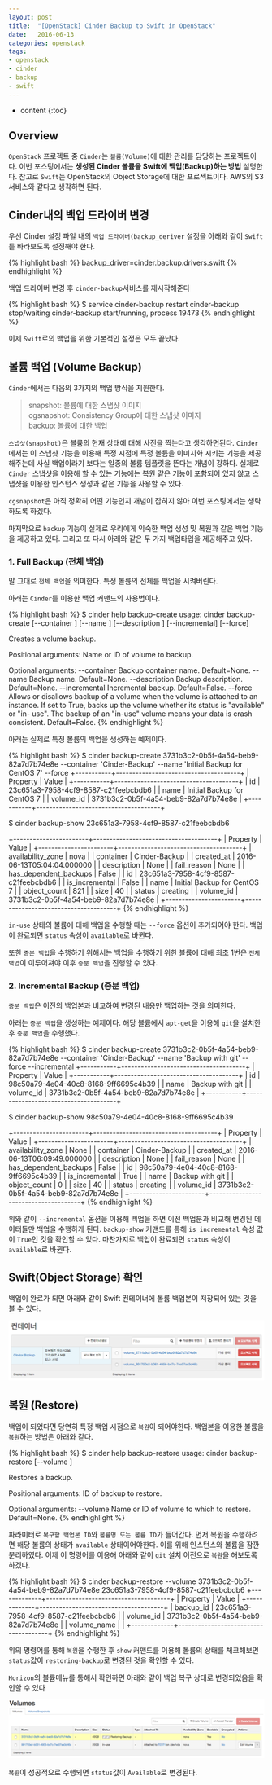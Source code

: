 ```yaml
---
layout: post
title:  "[OpenStack] Cinder Backup to Swift in OpenStack"
date:   2016-06-13
categories: openstack
tags:
- openstack
- cinder
- backup
- swift
---
```


* content
{:toc}

## Overview
`OpenStack` 프로젝트 중 `Cinder`는 `볼륨(Volume)`에 대한 관리를 담당하는 프로젝트이다. 이번 포스팅에서는 **생성된 Cinder 볼륨을 Swift에 백업(Backup)하는 방법** 설명한다. 참고로 `Swift`는 OpenStack의 Object Storage에 대한 프로젝트이다. AWS의 S3 서비스와 같다고 생각하면 된다.

## Cinder내의 백업 드라이버 변경
우선 Cinder 설정 파일 내의 `백업 드라이버(backup_deriver` 설정을 아래와 같이 `Swift`를 바라보도록 설정해야 한다.

{% highlight bash %}
backup_driver=cinder.backup.drivers.swift
{% endhighlight %}

백업 드라이버 변경 후 `cinder-backup`서비스를 재시작해준다

{% highlight bash %}
$ service cinder-backup restart
cinder-backup stop/waiting
cinder-backup start/running, process 19473
{% endhighlight %}

이제 `Swift`로의 백업을 위한 기본적인 설정은 모두 끝났다.

## 볼륨 백업 (Volume Backup)
`Cinder`에서는 다음의 3가지의 백업 방식을 지원한다.

> snapshot: 볼륨에 대한 스냅샷 이미지<br/>
> cgsnapshot: Consistency Group에 대한 스냅샷 이미지<br/>
> backup: 볼륨에 대한 백업

`스냅샷(snapshot)`은 볼륨의 현재 상태에 대해 사진을 찍는다고 생각하면된다. `Cinder`에서는 이 스냅샷 기능을 이용해 특정 시점에 특정 볼륨을 이미지화 시키는 기능을 제공해주는데 사실 백업이라기 보다는 일종의 볼륨 템플릿을 뜬다는 개념이 강하다. 실제로 `Cinder` 스냅샷을 이용해 할 수 있는 기능에는 복원 같은 기능이 포함되어 있지 않고 스냅샷을 이용한 인스턴스 생성과 같은 기능을 사용할 수 있다.

`cgsnapshot`은 아직 정확히 어떤 기능인지 개념이 잡히지 않아 이번 포스팅에서는 생략하도록 하겠다.

마지막으로 `backup` 기능이 실제로 우리에게 익숙한 백업 생성 및 복원과 같은 백업 기능을 제공하고 있다. 그리고 또 다시 아래와 같은 두 가지 백업타입을 제공해주고 있다. 

### 1. Full Backup (전체 백업)
말 그대로 `전체 백업`을 의미한다. 특정 볼륨의 전체를 백업을 시켜버린다.

아래는 `Cinder`를 이용한 백업 커맨드의 사용법이다.

{% highlight bash %}
$ cinder help backup-create
usage: cinder backup-create [--container <container>] [--name <name>]
                            [--description <description>] [--incremental]
                            [--force]
                            <volume>

Creates a volume backup.

Positional arguments:
  <volume>              Name or ID of volume to backup.

Optional arguments:
  --container <container>
                        Backup container name. Default=None.
  --name <name>         Backup name. Default=None.
  --description <description>
                        Backup description. Default=None.
  --incremental         Incremental backup. Default=False.
  --force               Allows or disallows backup of a volume when the volume
                        is attached to an instance. If set to True, backs up
                        the volume whether its status is "available" or "in-
                        use". The backup of an "in-use" volume means your data
                        is crash consistent. Default=False.
{% endhighlight %}

아래는 실제로 특정 볼륨의 백업을 생성하는 예제이다. 

{% highlight bash %}
$ cinder backup-create 3731b3c2-0b5f-4a54-beb9-82a7d7b74e8e --container 'Cinder-Backup' --name 'Initial Backup for CentOS 7' --force
+-----------+--------------------------------------+
|  Property |                Value                 |
+-----------+--------------------------------------+
|     id    | 23c651a3-7958-4cf9-8587-c21feebcbdb6 |
|    name   |     Initial Backup for CentOS 7      |
| volume_id | 3731b3c2-0b5f-4a54-beb9-82a7d7b74e8e |
+-----------+--------------------------------------+

$ cinder backup-show 23c651a3-7958-4cf9-8587-c21feebcbdb6
  
+-----------------------+--------------------------------------+
|        Property       |                Value                 |
+-----------------------+--------------------------------------+
|   availability_zone   |                 nova                 |
|       container       |            Cinder-Backup             |
|       created_at      |      2016-06-13T05:04:04.000000      |
|      description      |                 None                 |
|      fail_reason      |                 None                 |
| has_dependent_backups |                False                 |
|           id          | 23c651a3-7958-4cf9-8587-c21feebcbdb6 |
|     is_incremental    |                False                 |
|          name         |     Initial Backup for CentOS 7      |
|      object_count     |                 821                  |
|          size         |                  40                  |
|         status        |               creating               |
|       volume_id       | 3731b3c2-0b5f-4a54-beb9-82a7d7b74e8e |
+-----------------------+--------------------------------------+
{% endhighlight %}

`in-use` 상태의 볼륨에 대해 백업을 수행할 때는 `--force` 옵션이 추가되어야 한다.
백업이 완료되면 `status` 속성이 `available`로 바뀐다.

또한 `증분 백업`을 수행하기 위해서는 백업을 수행하기 위한 볼륨에 대해 최초 1번은 `전체 백업`이 이루어져야 이후 `증분 백업`을 진행할 수 있다.

### 2. Incremental Backup (증분 백업)
`증분 백업`은 이전의 백업본과 비교하여 변경된 내용만 백업하는 것을 의미한다.

아래는 `증분 백업`을 생성하는 예제이다.
해당 볼륨에서 `apt-get`을 이용해 `git`을 설치한 후 `증분 백업`을 수행했다.

{% highlight bash %}
$ cinder backup-create 3731b3c2-0b5f-4a54-beb9-82a7d7b74e8e --container 'Cinder-Backup' --name 'Backup with git' --force --incremental
+-----------+--------------------------------------+
|  Property |                Value                 |
+-----------+--------------------------------------+
|     id    | 98c50a79-4e04-40c8-8168-9ff6695c4b39 |
|    name   |           Backup with git            |
| volume_id | 3731b3c2-0b5f-4a54-beb9-82a7d7b74e8e |
+-----------+--------------------------------------+

$ cinder backup-show 98c50a79-4e04-40c8-8168-9ff6695c4b39

+-----------------------+--------------------------------------+
|        Property       |                Value                 |
+-----------------------+--------------------------------------+
|   availability_zone   |                 None                 |
|       container       |            Cinder-Backup             |
|       created_at      |      2016-06-13T06:09:49.000000      |
|      description      |                 None                 |
|      fail_reason      |                 None                 |
| has_dependent_backups |                False                 |
|           id          | 98c50a79-4e04-40c8-8168-9ff6695c4b39 |
|     is_incremental    |                 True                 |
|          name         |           Backup with git            |
|      object_count     |                  0                   |
|          size         |                  40                  |
|         status        |               creating               |
|       volume_id       | 3731b3c2-0b5f-4a54-beb9-82a7d7b74e8e |
+-----------------------+--------------------------------------+
{% endhighlight %}

위와 같이 `--incremental` 옵션을 이용해 백업을 하면 이전 백업분과 비교해 변경된 데이터들만 백업을 수행하게 된다.
`backup-show` 커맨드를 통해 `is_incremental` 속성 값이 `True`인 것을 확인할 수 있다. 
마찬가지로 백업이 완료되면 `status` 속성이 `available`로 바뀐다.

## Swift(Object Storage) 확인

백업이 완료가 되면 아래와 같이 Swift 컨테이너에 볼륨 백업본이 저장되어 있는 것을 볼 수 있다.

![Volume Backup to Swift](/static/post_image/openstack_cinder_backup_to_swift.png)

## 복원 (Restore)

백업이 되었다면 당연히 특정 백업 시점으로 `복원`이 되어야한다. 백업본을 이용한 볼륨을 `복원`하는 방법은 아래와 같다.

{% highlight bash %}
$ cinder help backup-restore
usage: cinder backup-restore [--volume <volume>] <backup>

Restores a backup.

Positional arguments:
  <backup>           ID of backup to restore.

Optional arguments:
  --volume <volume>  Name or ID of volume to which to restore. Default=None.
{% endhighlight %}

파라미터로 `복구할 백업본 ID`와 `볼륨명 또는 볼륨 ID`가 들어간다.
먼저 복원을 수행하려면 해당 볼륨의 상태가 `available` 상태이어야한다. 이를 위해 인스턴스와 볼륨을 잠깐 분리하였다. 
이제 이 명령어를 이용해 아래와 같이 `git` 설치 이전으로 `복원`을 해보도록 하겠다. 

{% highlight bash %}
$ cinder backup-restore --volume 3731b3c2-0b5f-4a54-beb9-82a7d7b74e8e 23c651a3-7958-4cf9-8587-c21feebcbdb6
+-------------+--------------------------------------+
|   Property  |                Value                 |
+-------------+--------------------------------------+
|  backup_id  | 23c651a3-7958-4cf9-8587-c21feebcbdb6 |
|  volume_id  | 3731b3c2-0b5f-4a54-beb9-82a7d7b74e8e |
| volume_name |                                      |
+-------------+--------------------------------------+
{% endhighlight %}

위의 명령어를 통해 `복원`을 수행한 후 `show` 커맨드를 이용해 볼륨의 상태를 체크해보면 `status`값이 `restoring-backup`로 변경된 것을 확인할 수 있다.

`Horizon`의 볼륨메뉴를 통해서 확인하면 아래와 같이 백업 복구 상태로 변경되었음을 확인할 수 있다 

![Volume Restoring](/static/post_image/openstack_cinder_volume_restore.png)

`복원`이 성공적으로 수행되면 `status`값이 `Available`로 변경된다.
